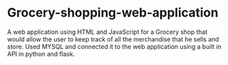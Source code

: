 # Grocery-shopping-web-application
A web application using HTML and JavaScript for a Grocery shop that would allow the user to keep track of all the merchandise that he sells and store. Used MYSQL and connected it to the web application using a built in API in python and flask.
